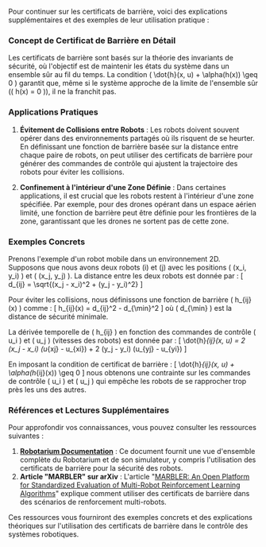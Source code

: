 Pour continuer sur les certificats de barrière, voici des explications supplémentaires et des exemples de leur utilisation pratique :

### Concept de Certificat de Barrière en Détail
Les certificats de barrière sont basés sur la théorie des invariants de sécurité, où l'objectif est de maintenir les états du système dans un ensemble sûr au fil du temps. La condition \( \dot{h}(x, u) + \alpha(h(x)) \geq 0 \) garantit que, même si le système approche de la limite de l'ensemble sûr (\( h(x) = 0 \)), il ne la franchit pas.

### Applications Pratiques
1. **Évitement de Collisions entre Robots** :
   Les robots doivent souvent opérer dans des environnements partagés où ils risquent de se heurter. En définissant une fonction de barrière basée sur la distance entre chaque paire de robots, on peut utiliser des certificats de barrière pour générer des commandes de contrôle qui ajustent la trajectoire des robots pour éviter les collisions.

2. **Confinement à l'intérieur d'une Zone Définie** :
   Dans certaines applications, il est crucial que les robots restent à l'intérieur d'une zone spécifiée. Par exemple, pour des drones opérant dans un espace aérien limité, une fonction de barrière peut être définie pour les frontières de la zone, garantissant que les drones ne sortent pas de cette zone.

### Exemples Concrets
Prenons l'exemple d'un robot mobile dans un environnement 2D. Supposons que nous avons deux robots \(i\) et \(j\) avec les positions \( (x_i, y_i) \) et \( (x_j, y_j) \). La distance entre les deux robots est donnée par :
\[ d_{ij} = \sqrt{(x_j - x_i)^2 + (y_j - y_i)^2} \]

Pour éviter les collisions, nous définissons une fonction de barrière \( h_{ij}(x) \) comme :
\[ h_{ij}(x) = d_{ij}^2 - d_{\min}^2 \]
où \( d_{\min} \) est la distance de sécurité minimale. 

La dérivée temporelle de \( h_{ij} \) en fonction des commandes de contrôle \( u_i \) et \( u_j \) (vitesses des robots) est donnée par :
\[ \dot{h}_{ij}(x, u) = 2 (x_j - x_i) (u_{xj} - u_{xi}) + 2 (y_j - y_i) (u_{yj} - u_{yi}) \]

En imposant la condition de certificat de barrière :
\[ \dot{h}_{ij}(x, u) + \alpha(h_{ij}(x)) \geq 0 \]
nous obtenons une contrainte sur les commandes de contrôle \( u_i \) et \( u_j \) qui empêche les robots de se rapprocher trop près les uns des autres.

### Références et Lectures Supplémentaires
Pour approfondir vos connaissances, vous pouvez consulter les ressources suivantes :
1. **[Robotarium Documentation](https://liwanggt.github.io/files/Robotarium_CSM_Impact.pdf)** : Ce document fournit une vue d'ensemble complète du Robotarium et de son simulateur, y compris l'utilisation des certificats de barrière pour la sécurité des robots.
2. **Article "MARBLER" sur arXiv** : L'article "[MARBLER: An Open Platform for Standardized Evaluation of Multi-Robot Reinforcement Learning Algorithms](https://arxiv.org/pdf/2307.03891)" explique comment utiliser des certificats de barrière dans des scénarios de renforcement multi-robots.

Ces ressources vous fourniront des exemples concrets et des explications théoriques sur l'utilisation des certificats de barrière dans le contrôle des systèmes robotiques.